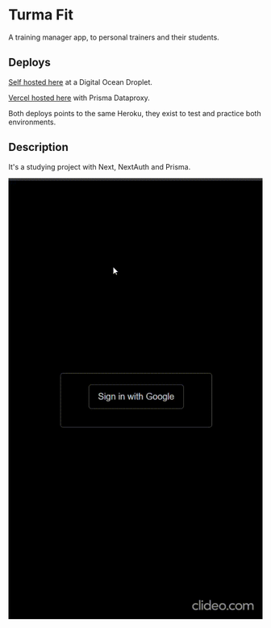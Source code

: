 # Turma Fit

A training manager app, to personal trainers and their students.

## Deploys

[Self hosted here](https://turma-fit.codandomuito.com.br/) at a Digital Ocean Droplet.

[Vercel hosted here](https://turma-fit.vercel.app/) with Prisma Dataproxy.

Both deploys points to the same Heroku, they exist to test and practice both environments.

## Description

It's a studying project with Next, NextAuth and Prisma.


![App Preview](./preview.gif)
